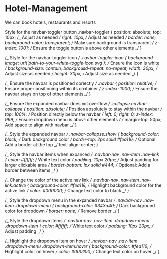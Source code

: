 # Hotel-Management

We can book hotels, restaurants and resorts

Style for the navbar-toggler button
.navbar-toggler {
position: absolute;
top: 10px; /_ Adjust as needed _/
right: 10px; /_ Adjust as needed _/
border: none;
background-color: transparent; /_ Make sure background is transparent _/
z-index: 1001; /_ Ensure the toggle button is above other elements _/
}

/_ Style for the navbar-toggler icon _/
.navbar-toggler-icon {
background-image: url('path-to-your-white-toggle-icon.svg'); /_ Ensure the icon is white _/
background-size: contain;
background-repeat: no-repeat;
width: 30px; /_ Adjust size as needed _/
height: 30px; /_ Adjust size as needed _/
}

/_ Ensure the navbar is positioned correctly _/
.navbar {
position: relative; /_ Ensure proper positioning within its container _/
z-index: 1000; /_ Ensure the navbar stays on top of other elements _/
}

/_ Ensure the expanded navbar does not overflow _/
.collapse.navbar-collapse {
position: absolute; /_ Position absolutely to stay within the navbar _/
top: 100%; /_ Position directly below the navbar _/
left: 0;
right: 0;
z-index: 999; /_ Ensure dropdown menu is above other elements _/
/_ margin-top: 50px; Add space to align with navbar _/
}

/_ Style the expanded navbar _/
.navbar-collapse.show {
background-color: black; /_ Dark background color _/
border-top: 2px solid #fea116; /_ Optional: Add a border at the top _/
text-align: center;
}

/_ Style the navbar items when expanded _/
.navbar-nav .nav-item .nav-link {
color: #ffffff; /_ White text color _/
padding: 10px 20px; /_ Adjust padding for larger clickable area _/
border-bottom: 1px solid #444; /_ Optional: Add a border between items _/
}

/_ Change the color of the active nav link _/
.navbar-nav .nav-item .nav-link.active {
background-color: #fea116; /_ Highlight background color for the active link _/
color: #000000; /_ Change text color to black _/
}

/_ Style the dropdown menu in the expanded navbar _/
.navbar-nav .nav-item .dropdown-menu {
background-color: #343a40; /_ Dark background color for dropdown _/
border: none; /_ Remove border _/
}

/_ Style the dropdown items _/
.navbar-nav .nav-item .dropdown-menu .dropdown-item {
color: #ffffff; /_ White text color _/
padding: 10px 20px; /_ Adjust padding _/
}

/_ Highlight the dropdown item on hover _/
.navbar-nav .nav-item .dropdown-menu .dropdown-item:hover {
background-color: #fea116; /_ Highlight color on hover _/
color: #000000; /_ Change text color on hover _/
}

